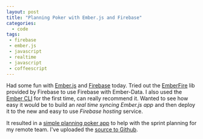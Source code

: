```yaml
---
layout: post
title: "Planning Poker with Ember.js and Firebase"
categories:
  - code
tags:
 - firebase
 - ember.js
 - javascript
 - realtime
 - javascript
 - coffeescript
---
```


Had some fun with [Ember.js][ember] and [Firebase][firebase] today. Tried out the [EmberFire][emberfire] lib provided by Firebase to use Firebase with Ember-Data. I also used the [Ember CLI][cli] for the first time, can really recommend it. Wanted to see how easy it would be to build an *real time syncing Ember.js app* and then deploy it to the new and easy to use *Firebase hosting* service.

It resulted in a [simple planning poker app][app] to help with the sprint planning for my remote team. I've uploaded the [source to Github][git].

[firebase]: https://www.firebase.com/
[ember]: http://emberjs.com/
[app]: https://mnd-vote.firebaseapp.com/
[emberfire]: https://github.com/firebase/emberFire
[cli]: http://iamstef.net/ember-cli/
[git]: https://github.com/himynameisjonas/emberfire-poker
